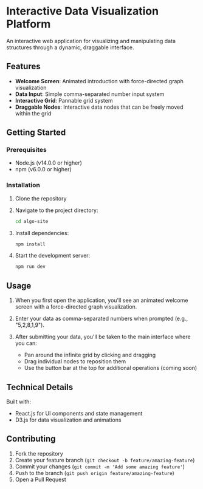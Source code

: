 # Interactive Data Visualization Platform

An interactive web application for visualizing and manipulating data structures through a dynamic, draggable interface.

## Features

- **Welcome Screen**: Animated introduction with force-directed graph visualization
- **Data Input**: Simple comma-separated number input system
- **Interactive Grid**: Pannable grid system
- **Draggable Nodes**: Interactive data nodes that can be freely moved within the grid

## Getting Started

### Prerequisites

- Node.js (v14.0.0 or higher)
- npm (v6.0.0 or higher)

### Installation

1. Clone the repository
2. Navigate to the project directory:

   ```bash
   cd algo-site
   ```

3. Install dependencies:

   ```bash
   npm install
   ```

4. Start the development server:
   ```bash
   npm run dev
   ```

## Usage

1. When you first open the application, you'll see an animated welcome screen with a force-directed graph visualization.

2. Enter your data as comma-separated numbers when prompted (e.g., "5,2,8,1,9").

3. After submitting your data, you'll be taken to the main interface where you can:
   - Pan around the infinite grid by clicking and dragging
   - Drag individual nodes to reposition them
   - Use the button bar at the top for additional operations (coming soon)

## Technical Details

Built with:

- React.js for UI components and state management
- D3.js for data visualization and animations

## Contributing

1. Fork the repository
2. Create your feature branch (`git checkout -b feature/amazing-feature`)
3. Commit your changes (`git commit -m 'Add some amazing feature'`)
4. Push to the branch (`git push origin feature/amazing-feature`)
5. Open a Pull Request
